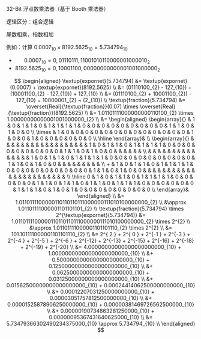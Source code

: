 32-Bit 浮点数乘法器（基于 Booth 乘法器）

逻辑区分：组合逻辑

尾数相乘，指数相加

例如：计算 $`0.0007_{10} \times 8192.5625_{10} = 5.734794_{10}`$
- $`~_{~}\quad 0.0007_{10} = 0,01110111,11001010110000001000010_{2}`$
- $`        8192.5625_{10} = 0,10001100,00000000000001001000000_{2}`$

$$
\begin{aligned}
    \textup{expornet}(5.734794) &= \textup{expornet}(0.0007) + \textup{expornet}(8192.5625) \\
                                &= (01110100_{2} - 127_{10}) + (10001100_{2} - 127_{10}) + 127_{10} \\
                                &= (01110100_{2} + 10001100_{2}) - 127_{10} = 10000001_{2} ~ (2_{10}) \\
    \textup{fraction}(5.734794) &= \overset{Real}{\textup{fraction}}(0.07) \times \overset{Real}{\textup{fraction}}(8192.5625) \\
                            &= 1.01101111000000000110100_{2} \times 1.00000000000001001000000_{2} \\
                            &= \begin{aligned}
                                   \begin{array}{}
                                              & 1 & 0 & 1 & 1 & 0 & 1 & 1 & 1 & 1 & 0 & 0 & 0 & 0 & 0 & 0 & 0 & 0 & 0 & 1 & 1 & 0 & 1 & 0 & 0 \\
                                       \times & 1 & 0 & 0 & 0 & 0 & 0 & 0 & 0 & 0 & 0 & 0 & 0 & 0 & 0 & 1 & 0 & 0 & 1 & 0 & 0 & 0 & 0 & 0 & 0 \\ 
                                       \hline
                                   \end{array}& \\ 
                                   \begin{array}{}
                                              &   &   &   &   &   &   &   &   &   &   &   &   &   &   &   &   &   & 1 & 0 & 1 & 1 & 0 & 1 & 1 & 1 & 1 & 0 & 0 & 0 & 0 & 0 & 0 & 0 & 0 & 0 & 1 & 1 & 0 & 1 & 0 & 0 &   &   &   &   &   &   \\
                                              &   &   &   &   &   &   &   &   &   &   &   &   &   &   & 1 & 0 & 1 & 1 & 0 & 1 & 1 & 1 & 1 & 0 & 0 & 0 & 0 & 0 & 0 & 0 & 0 & 0 & 1 & 1 & 0 & 1 & 0 & 0 &   &   &   &   &   &   &   &   &   \\
                                            + & 1 & 0 & 1 & 1 & 0 & 1 & 1 & 1 & 1 & 0 & 0 & 0 & 0 & 0 & 0 & 0 & 0 & 0 & 1 & 1 & 0 & 1 & 0 & 0 &   &   &   &   &   &   &   &   &   &   &   &   &   &   &   &   &   &   &   &   &   &   &   \\ 
                                       \hline
                                            0 & 1 & 0 & 1 & 1 & 0 & 1 & 1 & 1 & 1 & 0 & 0 & 0 & 0 & 0 & 1 & 1 & 0 & 1 & 1 & 0 & 1 & 1 & 0 & 1 & 1 & 1 & 0 & 0 & 0 & 0 & 0 & 0 & 1 & 1 & 1 & 0 & 1 & 0 & 1 & 0 & 0 & 0 & 0 & 0 & 0 & 0 & 0 \\
                                   \end{array}&
                               \end{aligned} \\
                            &= 1.0110111100000110110110111000000111010100000000_{2} \\
                            &\approx 1.01101111000001101101101_{2} \\
    \textup{fraction}(5.734794) \times 2^{\textup{expornet}(5.734794)} &=       1.0110111100000110110110111000000111010100000000_{2} \times 2^{2} \\
                                                                       &\approx 1.01101111000001101101110_{2} \times 2^{2} \\
                                                                       &=       101.101111000001101101110_{2} \\
                                                                       &= 2^{ 2 } + 2^{ 0 } + 2^{-1 } + 2^{-3 } + 2^{-4 } + 2^{-5 } + 2^{-6 } 
                                                                        + 2^{-12} + 2^{-13} + 2^{-15} + 2^{-16} + 2^{-18} + 2^{-19} + 2^{-20} \\
                                                                       &= 4.00000000000000000000000_{10} + 1.00000000000000000000000_{10} \\
                                                                       &+ 0.50000000000000000000000_{10} + 0.12500000000000000000000_{10} \\
                                                                       &+ 0.06250000000000000000000_{10} + 0.03125000000000000000000_{10} \\
                                                                       &+ 0.01562500000000000000000_{10} + 0.00024414062500000000000_{10} \\
                                                                       &+ 0.00012207031250000000000_{10} + 0.00003051757812500000000_{10} \\
                                                                       &+ 0.00001525878906250000000_{10} + 0.00000381469726562500000_{10} \\
                                                                       &+ 0.00000190734863281250000_{10} + 0.00000095367431640625000_{10} \\
                                                                       &= 5.73479366302490234375000_{10} \approx 5.734794_{10} \\
\end{aligned}
$$